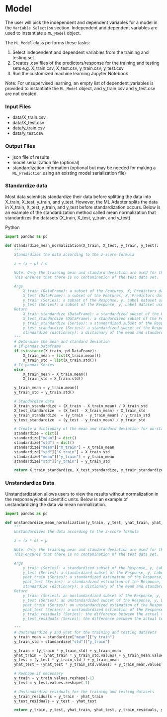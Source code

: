 # Model

The user will pick the independent and dependent variables for a model in the `Variable Selection` section. Independent and dependent variables are used to instantiate a `ML_Model` object.

The `ML_Model` class performs these tasks:

1. Select independent and dependent variables from the training and testing set
2. Creates .csv files of the predictors/response for the training and testing sets e.g. X_train.csv, X_test.csv, y_train.csv, y_test.csv
3. Run the customized machine learning Jupyter Notebook

Note: For unsupervised learning, an empty list of dependent_variables is provided to instantiate the `ML_Model` object, and y_train.csv and y_test.csv are not created.

### Input Files

* data/X_train.csv
* data/X_test.csv
* data/y_train.csv
* data/y_test.csv


### Output Files

* json file of results
* model serialization file (optional)
* standardization information (optional but may be needed for making a `ML_Prediction` using an existing model serialization file)

### Standardize data

Most data scientists standardize their data before splitting the data into X_train, X_test, y_train, and y_test. However, the ML Adapter splits the data in X_train, X_test, y_train, and y_test before standardization occurs. Below is an example of the standardization method called mean normalization that standardizes the datasets (X_train, X_test, y_train, and y_test).

Python

```Python
import pandas as pd

def standardize_mean_normalization(X_train, X_test, y_train, y_test):
    """
    Standardizes the data according to the z-score formula

    z = (x – μ) / σ

    Note: Only the training mean and standard deviation are used for the standardization of the data.
    This ensures that there is no contamination of the test data set.

    Args
        X_train (DataFrame): a subset of the Features, X, Predictors dataset used for training
        X_test (DataFrame): a subset of the Features, X, Predictors dataset used for testing
        y_train (Series): a subset of the Response, y, Label dataset used for training
        y_test (Series): a subset of the Response, y, Label dataset used for testing
    Return
        X_train_standardize (DataFrame): a standardized subset of the Features, X, Predictors dataset used for training
        X_test_standardize (DataFrame): a standardized subset of the Features, X, Predictors dataset used for testing
        y_train_standardize (Series): a standardized subset of the Response, y, Label dataset used for training
        y_test_standardize (Series): a standardized subset of the Response, y, Label dataset used for testing
        standardize (dictionary): a dictionary of the mean and standard deviation for un-standardizing data and standardizing incoming data e.g. {mean: {X_train: "", y_train: ""}, std: {X_train: "", y_train: ""}}
    """
    # Determine the mean and standard deviation
    # If pandas Dataframe
    if isinstance(X_train, pd.DataFrame):
        X_train_mean = list(X_train.mean())
        X_train_std = list(X_train.std())
    # If pandas Series
    else:
        X_train_mean = X_train.mean()
        X_train_std = X_train.std()

    y_train_mean = y_train.mean()
    y_train_std = y_train.std()

    # Standardize data
    X_train_standardize = (X_train - X_train_mean) / X_train_std
    X_test_standardize  = (X_test - X_train_mean) / X_train_std
    y_train_standardize  = (y_train - y_train_mean) / y_train_std
    y_test_standardize  = (y_test - y_train_mean) / y_train_std

    # Create a dictionary of the mean and standard deviation for un-standardizing data and standardizing incoming data
    standardize = dict()
    standardize["mean"] = dict()
    standardize["std"] = dict()
    standardize["mean"]["X_train"] = X_train_mean
    standardize["std"]["X_train"] = X_train_std
    standardize["mean"]["y_train"] = y_train_mean
    standardize["std"]["y_train"] = y_train_std

    return X_train_standardize, X_test_standardize, y_train_standardize, y_test_standardize, standardize
```

### Unstandardize Data

Unstandardization allows users to view the results without normalization in the response/y/label scientific units. Below is an example of unstandardizing the data via mean normalization.

```Python
import pandas as pd

def unstandardize_mean_normalization(y_train, y_test, yhat_train, yhat_test, standardize):
    """
    Unstandardizes the data according to the z-score formula

    z = (x * σ) + μ

    Note: Only the training mean and standard deviation are used for the standardization of the data.
    This ensures that there is no contamination of the test data set.

    Args
        y_train (Series): a standardized subset of the Response, y, Label dataset used for training
        y_test (Series): a standardized subset of the Response, y, Label dataset used for testing
        yhat_train (Series): a standardized estimation of the Response, y, Label for training set
        yhat_test (Series): a standardized estimation of the Response, y, Label for testing set
        standardize (dictionary): a dictionary of the mean and standard deviation for un-standardizing data and standardizing incoming data e.g. {mean: {X_train: "", y_train: ""}, std: {X_train: "", y_train: ""}}
    Return
        y_train (Series): an unstandardized subset of the Response, y, Label dataset used for training
        y_test (Series): an unstandardized subset of the Response, y, Label dataset used for testing
        yhat_train (Series): an unstandardized estimation of the Response, y, Label for training set
        yhat_test (Series): a unstandardized estimation of the Response, y, Label for testing set
        y_train_residuals (Series): the difference between the actual train response and the predicted train response (y_train - yhat_train)
        y_test_residuals (Series): the difference between the actual test response and the predicted test response (y_test - yhat_test)

    """   
    # Unstandardize y and yhat for the training and testing datasets
    y_train_mean = standardize["mean"]["y_train"]
    y_train_std = standardize["std"]["y_train"]

    y_train = (y_train * y_train_std) + y_train_mean
    yhat_train = (yhat_train * y_train_std.values) + y_train_mean.values
    y_test = (y_test * y_train_std ) + y_train_mean
    yhat_test = (yhat_test * y_train_std.values) + y_train_mean.values

    # Reshape if necessary
    y_train = y_train.values.reshape(-1)
    y_test = y_test.values.reshape(-1)

    # Unstandardize residuals for the training and testing datasets
    y_train_residuals = y_train - yhat_train
    y_test_residuals = y_test - yhat_test

    return y_train, y_test, yhat_train, yhat_test, y_train_residuals, y_test_residuals
```
